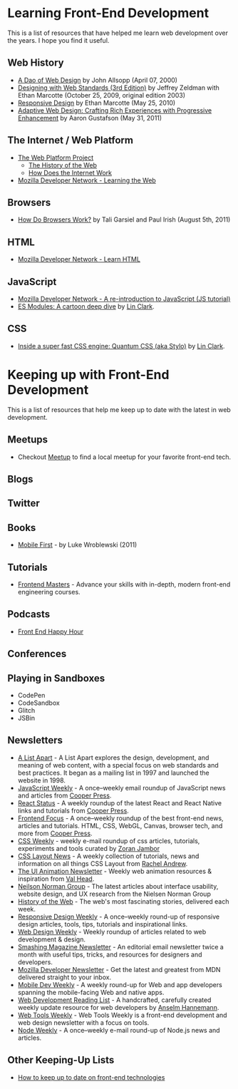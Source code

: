 # Learning Front-End Development

This is a list of resources that have helped me learn web development over the years.  I hope you find it useful. 

## Web History
* [A Dao of Web Design](http://alistapart.com/article/dao) by John Allsopp (April 07, 2000)
* [Designing with Web Standards (3rd Edition)](http://www.amazon.com/Designing-Web-Standards-Jeffrey-Zeldman/dp/0321616952/ref=sr_1_3?ie=UTF8&qid=1422842158&sr=8-3&keywords=standards+based+web+design) by Jeffrey Zeldman with Ethan Marcotte (October 25, 2009, original edition 2003)
* [Responsive Design](http://alistapart.com/article/responsive-web-design) by Ethan Marcotte (May 25, 2010)
* [Adaptive Web Design: Crafting Rich Experiences with Progressive Enhancement](http://www.amazon.com/Adaptive-Web-Design-Experiences-Progressive-ebook/dp/B0056ICETG/ref=sr_1_1?ie=UTF8&qid=1422844290&sr=8-1&keywords=aaron+gustafson) by Aaron Gustafson (May 31, 2011)

## The Internet / Web Platform
* [The Web Platform Project](http://www.webplatform.org/)
  * [The History of the Web](https://docs.webplatform.org/wiki/concepts/internet_and_web/The_History_of_the_Web)
  * [How Does the Internet Work](https://docs.webplatform.org/wiki/concepts/Internet_and_Web/How_does_the_Internet_Work)
* [Mozilla Developer Network - Learning the Web](https://developer.mozilla.org/en-US/Learn)

## Browsers
* [How Do Browsers Work?](http://www.html5rocks.com/en/tutorials/internals/howbrowserswork/) by Tali Garsiel and Paul Irish (August 5th, 2011)

## HTML
* [Mozilla Developer Network - Learn HTML](https://developer.mozilla.org/en-US/Learn/HTML)

## JavaScript
* [Mozilla Developer Network - A re-introduction to JavaScript (JS tutorial)](https://developer.mozilla.org/en-US/docs/Web/JavaScript/A_re-introduction_to_JavaScript)
* [ES Modules: A cartoon deep dive](https://hacks.mozilla.org/2018/03/es-modules-a-cartoon-deep-dive/) by [Lin Clark](https://code-cartoons.com/).

## CSS
* [Inside a super fast CSS engine: Quantum CSS (aka Stylo)](https://hacks.mozilla.org/2017/08/inside-a-super-fast-css-engine-quantum-css-aka-stylo/) by [Lin Clark](https://code-cartoons.com/).


# Keeping up with Front-End Development

This is a list of resources that help me keep up to date with the latest in web development.

## Meetups
* Checkout [Meetup](https://www.meetup.com/) to find a local meetup for your favorite front-end tech.

## Blogs

## Twitter

## Books
* [Mobile First](https://abookapart.com/products/mobile-first) - by Luke Wroblewski (2011) 

## Tutorials
* [Frontend Masters](https://frontendmasters.com/) - Advance your skills with in-depth, modern front-end engineering courses.

## Podcasts
* [Front End Happy Hour](http://frontendhappyhour.com/)

## Conferences

## Playing in Sandboxes
* CodePen
* CodeSandbox
* Glitch
* JSBin

## Newsletters
* [A List Apart](https://alistapart.com/email-signup/) - A List Apart explores the design, development, and meaning of web content, with a special focus on web standards and best practices. It began as a mailing list in 1997 and launched the website in 1998. 
* [JavaScript Weekly](https://javascriptweekly.com/) - A once–weekly email roundup of JavaScript news and articles from [Cooper Press](https://cooperpress.com/).
* [React Status](https://react.statuscode.com/) - A weekly roundup of the latest React and React Native links and tutorials from [Cooper Press](https://cooperpress.com/).
* [Frontend Focus](https://frontendfoc.us/) - A once–weekly roundup of the best front-end news, articles and tutorials. HTML, CSS, WebGL, Canvas, browser tech, and more from [Cooper Press](https://cooperpress.com/).
* [CSS Weekly](https://css-weekly.com/) - weekly e-mail roundup of css articles, tutorials, experiments and tools curated by [Zoran Jambor](https://twitter.com/ZoranJambor)
* [CSS Layout News](http://csslayout.news/) - A weekly collection of tutorials, news and information on all things CSS Layout from [Rachel Andrew](https://rachelandrew.co.uk/).
* [The UI Animation Newsletter](https://valhead.com/newsletter/) - Weekly web animation resources & inspiration from [Val Head](https://valhead.com/).
* [Neilson Norman Group](https://www.nngroup.com/articles/subscribe/) - The latest articles about interface usability, website design, and UX research from the Nielsen Norman Group
* [History of the Web](https://thehistoryoftheweb.com/) - The web's most fascinating stories, delivered each week.
* [Responsive Design Weekly](http://responsivedesignweekly.com/) - A once–weekly round-up of responsive design articles, tools, tips, tutorials and inspirational links.
* [Web Design Weekly](https://web-design-weekly.com/) - Weekly roundup of articles related to web development & design.
* [Smashing Magazine Newsletter](https://www.smashingmagazine.com/the-smashing-newsletter/) - An editorial email newsletter twice a month with useful tips, tricks, and resources for designers and developers.
* [Mozilla Developer Newsletter](https://developer.mozilla.org/en-US/) - Get the latest and greatest from MDN delivered straight to your inbox.
* [Mobile Dev Weekly](https://mobiledevweekly.com/) - A weekly round-up for Web and app developers spanning the mobile-facing Web and native apps.
* [Web Development Reading List](https://wdrl.info/) - A handcrafted, carefully created weekly update resource for web developers by [Anselm Hannemann](https://helloanselm.com/).
* [Web Tools Weekly](https://webtoolsweekly.com/) - Web Tools Weekly is a front-end development and web design newsletter with a focus on tools.
* [Node Weekly](https://nodeweekly.com/) - A once–weekly e-mail round-up of Node.js news and articles.

## Other Keeping-Up Lists
* [How to keep up to date on front-end technologies](https://uptodate.frontendrescue.org/)